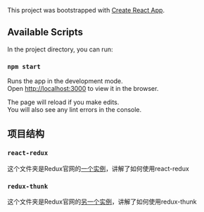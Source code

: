 This project was bootstrapped with [Create React App](https://github.com/facebook/create-react-app).

## Available Scripts

In the project directory, you can run:

### `npm start`

Runs the app in the development mode.<br />
Open [http://localhost:3000](http://localhost:3000) to view it in the browser.

The page will reload if you make edits.<br />
You will also see any lint errors in the console.




## 项目结构

### `react-redux`

这个文件夹是Redux官网的[一个实例](https://www.redux.org.cn/docs/basics/ExampleTodoList.html)，讲解了如何使用react-redux

### `redux-thunk`

这个文件夹是Redux官网的[另一个实例](https://www.redux.org.cn/docs/advanced/ExampleRedditAPI.html)，讲解了如何使用redux-thunk
